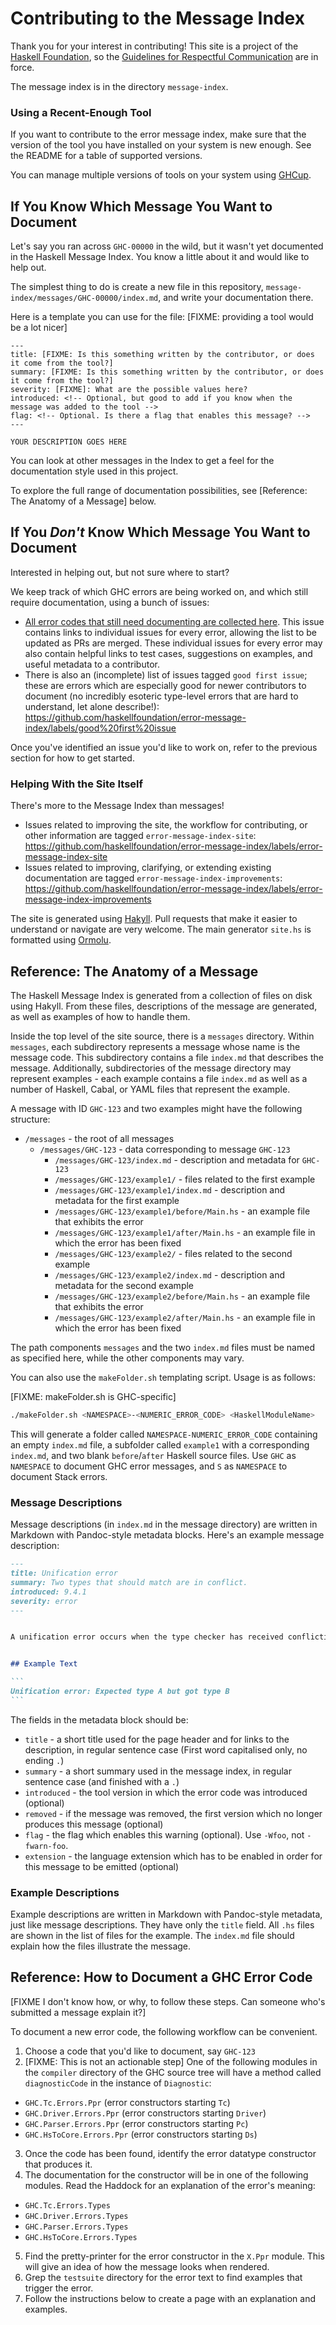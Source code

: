 # Contributing to the Message Index

Thank you for your interest in contributing! This site is a project of
the [Haskell Foundation](http://haskell.foundation), so the
[Guidelines for Respectful Communication](https://haskell.foundation/guidelines-for-respectful-communication/)
are in force.

The message index is in the directory `message-index`.

### Using a Recent-Enough Tool

If you want to contribute to the error message index, make sure that the version of the tool you have installed on your system is new enough. See the README for a table of supported versions.

You can manage multiple versions of tools on your system using [GHCup](https://www.haskell.org/ghcup/).

## If You Know Which Message You Want to Document

Let's say you ran across `GHC-00000` in the wild, but it wasn't yet documented
in the Haskell Message Index. You know a little about it and would like to help
out.

The simplest thing to do is create a new file in this repository,
`message-index/messages/GHC-00000/index.md`, and write your documentation there.

Here is a template you can use for the file:
[FIXME: providing a tool would be a lot nicer]

```
---
title: [FIXME: Is this something written by the contributor, or does it come from the tool?]
summary: [FIXME: Is this something written by the contributor, or does it come from the tool?]
severity: [FIXME]: What are the possible values here?
introduced: <!-- Optional, but good to add if you know when the message was added to the tool -->
flag: <!-- Optional. Is there a flag that enables this message? -->
---

YOUR DESCRIPTION GOES HERE
```

You can look at other messages in the Index to get a feel for the documentation style used in
this project.

To explore the full range of documentation possibilities, see [Reference: The Anatomy of a Message] below.

## If You *Don't* Know Which Message You Want to Document

Interested in helping out, but not sure where to start?

We keep track of which GHC errors are being worked on, and which still require documentation,
using a bunch of issues:

- [All error codes that still need documenting are collected here](https://github.com/haskellfoundation/error-message-index/issues/162). This issue contains links to individual issues for every error, allowing the list to be updated as PRs are merged. These individual issues for every error may also contain helpful links to test cases, suggestions on examples, and useful metadata to a contributor.
- There is also an (incomplete) list of issues tagged `good first issue`; these are errors which are especially good for newer contributors to document (no incredibly esoteric type-level errors that are hard to understand, let alone describe!): https://github.com/haskellfoundation/error-message-index/labels/good%20first%20issue

Once you've identified an issue you'd like to work on, refer to the previous section for how to get started.

### Helping With the Site Itself

There's more to the Message Index than messages!

- Issues related to improving the site, the workflow for contributing, or other information are tagged `error-message-index-site`: https://github.com/haskellfoundation/error-message-index/labels/error-message-index-site
- Issues related to improving, clarifying, or extending existing documentation are tagged `error-message-index-improvements`: https://github.com/haskellfoundation/error-message-index/labels/error-message-index-improvements


The site is generated using [Hakyll](https://jaspervdj.be/hakyll/).
Pull requests that make it easier to understand or navigate are very
welcome. The main generator `site.hs` is formatted using
[Ormolu](https://github.com/tweag/ormolu).

## Reference: The Anatomy of a Message

The Haskell Message Index is generated from a collection of files on
disk using Hakyll. From these files, descriptions of the message are generated,
as well as examples of how to handle them.

Inside the top level of the site source, there is a
`messages` directory. Within `messages`, each subdirectory represents
a message whose name is the message code. This subdirectory contains a
file `index.md` that describes the message. Additionally,
subdirectories of the message directory may represent examples - each
example contains a file `index.md` as well as a number of Haskell,
Cabal, or YAML files that represent the example.

A message with ID `GHC-123` and two examples might have the following structure:

 * `/messages` - the root of all messages
   * `/messages/GHC-123` - data corresponding to message `GHC-123`
     * `/messages/GHC-123/index.md` - description and metadata for `GHC-123`
     * `/messages/GHC-123/example1/` - files related to the first example
     * `/messages/GHC-123/example1/index.md` - description and metadata for the first example
     * `/messages/GHC-123/example1/before/Main.hs` - an example file that exhibits the error
     * `/messages/GHC-123/example1/after/Main.hs` - an example file in which the error has been fixed
     * `/messages/GHC-123/example2/` - files related to the second example
     * `/messages/GHC-123/example2/index.md` - description and metadata for the second example
     * `/messages/GHC-123/example2/before/Main.hs` - an example file that exhibits the error
     * `/messages/GHC-123/example2/after/Main.hs` - an example file in which the error has been fixed

The path components `messages` and the two `index.md` files must be
named as specified here, while the other components may vary.

You can also use the `makeFolder.sh` templating script. Usage is as follows:

[FIXME: makeFolder.sh is GHC-specific]

```bash
./makeFolder.sh <NAMESPACE>-<NUMERIC_ERROR_CODE> <HaskellModuleName>
```

This will generate a folder called `NAMESPACE-NUMERIC_ERROR_CODE` containing an empty `index.md` file, a subfolder called `example1` with a corresponding `index.md`, and two blank `before`/`after` Haskell source files. Use `GHC` as `NAMESPACE` to document GHC error messages, and `S` as `NAMESPACE` to document Stack errors.

### Message Descriptions

Message descriptions (in `index.md` in the message directory) are
written in Markdown with Pandoc-style metadata blocks. Here's an
example message description:

````markdown
---
title: Unification error
summary: Two types that should match are in conflict.
introduced: 9.4.1
severity: error
---


A unification error occurs when the type checker has received conflicting expectations about an expression's type.


## Example Text

```
Unification error: Expected type A but got type B
```
````

The fields in the metadata block should be:
 * `title` - a short title used for the page header and for links to the description, in regular sentence case (First word capitalised only, no ending `.`)
 * `summary` - a short summary used in the message index, in regular sentence case (and finished with a `.`)
 * `introduced` - the tool version in which the error code was introduced (optional)
 * `removed` - if the message was removed, the first version which no longer produces this message (optional)
 * `flag` - the flag which enables this warning (optional). Use `-Wfoo`, not `-fwarn-foo`.
 * `extension` - the language extension which has to be enabled in order for this message to be emitted (optional)

### Example Descriptions

Example descriptions are written in Markdown with Pandoc-style
metadata, just like message descriptions. They have only the `title`
field. All `.hs` files are shown in the list of files for the
example. The `index.md` file should explain how the files illustrate
the message.

## Reference: How to Document a GHC Error Code

[FIXME I don't know how, or why, to follow these steps. Can someone who's submitted a
message explain it?]

To document a new error code, the following workflow can be convenient.
 1. Choose a code that you'd like to document, say `GHC-123`
 2. [FIXME: This is not an actionable step] One of the following modules in the `compiler` directory of the GHC source tree will have a method called `diagnosticCode` in the instance of `Diagnostic`:
   * `GHC.Tc.Errors.Ppr` (error constructors starting `Tc`)
   * `GHC.Driver.Errors.Ppr` (error constructors starting `Driver`)
   * `GHC.Parser.Errors.Ppr` (error constructors starting `Pc`)
   * `GHC.HsToCore.Errors.Ppr` (error constructors starting `Ds`)
 3. Once the code has been found, identify the error datatype constructor that produces it.
 4. The documentation for the constructor will be in one of the following modules. Read the Haddock for an explanation of the error's meaning:
   * `GHC.Tc.Errors.Types`
   * `GHC.Driver.Errors.Types`
   * `GHC.Parser.Errors.Types`
   * `GHC.HsToCore.Errors.Types`
 5. Find the pretty-printer for the error constructor in the `X.Ppr` module. This will give an idea of how the message looks when rendered.
 6. Grep the `testsuite` directory for the error text to find examples that trigger the error.
 7. Follow the instructions below to create a page with an explanation and examples.
